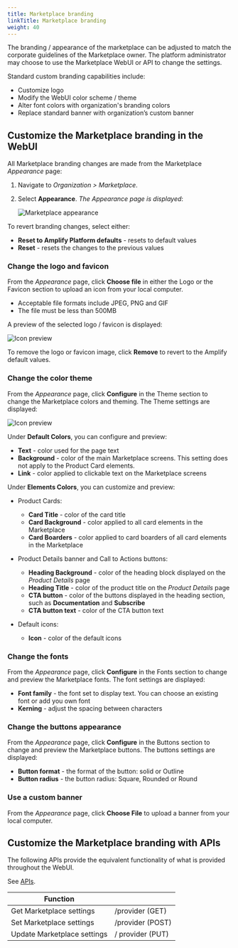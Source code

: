 ```yaml
---
title: Marketplace branding
linkTitle: Marketplace branding
weight: 40
---
```


The branding / appearance of the marketplace can be adjusted to match the corporate guidelines of the Marketplace owner. The platform administrator may choose to use the Marketplace WebUI or API to change the settings.

Standard custom branding capabilities include:

* Customize logo
* Modify the WebUI color scheme / theme
* Alter font colors with organization's branding colors
* Replace standard banner with organization’s custom banner

## Customize the Marketplace branding in the WebUI

All Marketplace branding changes are made from the Marketplace *Appearance* page:

1. Navigate to *Organization > Marketplace*.
2. Select **Appearance**. *The Appearance page is displayed*:

    ![Marketplace appearance](/Images/marketplace/marketplace_appearance.png)

To revert branding changes, select either:

* **Reset to Amplify Platform defaults** - resets to default values
* **Reset** - resets the changes to the previous values

### Change the logo and favicon

From the *Appearance* page, click **Choose file** in either the Logo or the Favicon section to upload an icon from your local computer.

* Acceptable file formats include JPEG, PNG and GIF
* The file must be less than 500MB

A preview of the selected logo / favicon is displayed:

![Icon preview](/Images/marketplace/marketplace_defaulticons.png)

To remove the logo or favicon image, click **Remove** to revert to the Amplify default values.

### Change the color theme

From the *Appearance* page, click **Configure** in the Theme section to change the Marketplace colors and theming. The Theme settings are displayed:

![Icon preview](/Images/marketplace/marketplace_colortheme.png)

Under **Default Colors**, you can configure and preview:

* **Text** - color used for the page text
* **Background** - color of the main Marketplace screens. This setting does not apply to the Product Card elements.
* **Link** - color applied to clickable text on the Marketplace screens

Under **Elements Colors**, you can customize and preview:

* Product Cards:

    * **Card Title** - color of the card title
    * **Card Background** - color applied to all card elements in the Marketplace
    * **Card Boarders** - color applied to card boarders of all card elements in the Marketplace

* Product Details banner and Call to Actions buttons:

    * **Heading Background** - color of the heading block displayed on the *Product Details* page
    * **Heading Title** - color of the product title on the *Product Details* page
    * **CTA button** - color of the buttons displayed in the heading section, such as **Documentation** and **Subscribe**
    * **CTA button text** - color of the CTA button text

* Default icons:

    * **Icon** - color of the default icons

### Change the fonts

From the *Appearance* page, click **Configure** in the Fonts section to change and preview the Marketplace fonts. The font settings are displayed:

* **Font family** - the font set to display text. You can choose an existing font or add you own font
* **Kerning** - adjust the spacing between characters

### Change the buttons appearance

From the *Appearance* page, click **Configure** in the Buttons section to change and preview the Marketplace buttons. The buttons settings are displayed:

* **Button format** - the format of the button: solid or Outline
* **Button radius** - the button radius: Square, Rounded or Round

### Use a custom banner

From the *Appearance* page, click **Choose File** to upload a banner from your local computer.

## Customize the Marketplace branding with APIs

The following APIs provide the equivalent functionality of what is provided throughout the WebUI.

See [APIs](https://apidocs.axway.com/swagger-ui-NEW/index.html?productname=AmplifyPlatform&productversion=1.0.0&filename=swagger.json&disabletry=true#/).

| Function                    |                  |
|-----------------------------|------------------|
| Get Marketplace settings    | /provider (GET)  |
| Set Marketplace settings    | /provider (POST) |
| Update Marketplace settings | / provider (PUT) |
